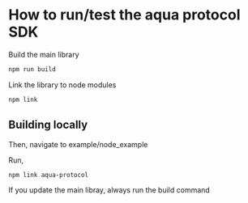# How to run/test the aqua protocol SDK

Build the main library

```bash
npm run build
```

Link the library to node modules

```bash
npm link
```


## Building locally
Then, navigate to example/node_example

Run,

```bash
npm link aqua-protocol
```

If you update the main libray, always run the build command
